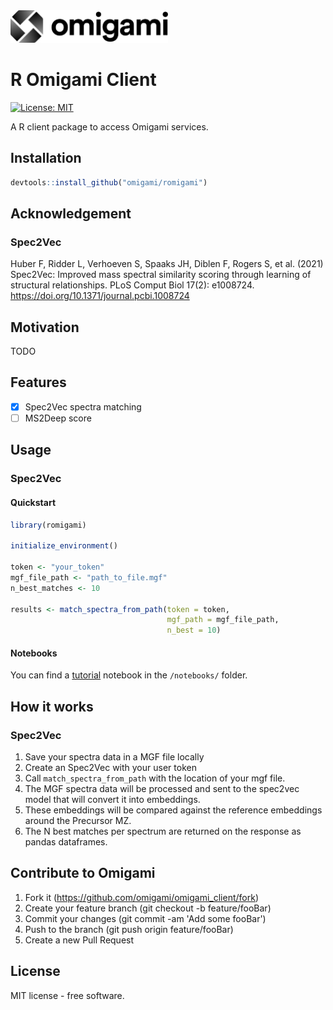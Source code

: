 <img src="./omigami-gradient.png" width="50%">

# R Omigami Client

[![License: MIT](https://img.shields.io/badge/License-MIT-yellow.svg)](https://opensource.org/licenses/MIT)

<!-- image:: https://img.shields.io/travis/datarevenue-berlin/omigami.svg :target: https://travis-ci.org/datarevenue-berlin/omigami -->

<!-- image:: https://readthedocs.org/projects/omigami/badge/?version=latest :target: https://omigami.readthedocs.io/en/latest/?badge=latest :alt: Documentation Status -->


A R client package to access Omigami services.

## Installation

```r
devtools::install_github("omigami/romigami")
```

## Acknowledgement

### Spec2Vec 
Huber F, Ridder L, Verhoeven S, Spaaks JH, Diblen F, Rogers S, et al. (2021) Spec2Vec: Improved mass spectral similarity scoring through learning of structural relationships. PLoS Comput Biol 17(2): e1008724. https://doi.org/10.1371/journal.pcbi.1008724

## Motivation

TODO

## Features

- [x] Spec2Vec spectra matching
- [ ] MS2Deep score

## Usage

### Spec2Vec
#### Quickstart

```r
library(romigami)

initialize_environment()

token <- "your_token"
mgf_file_path <- "path_to_file.mgf"
n_best_matches <- 10

results <- match_spectra_from_path(token = token,
                                   mgf_path = mgf_file_path,
                                   n_best = 10) 
  ```

#### Notebooks
You can find a [tutorial](https://github.com/omigami/romigami/blob/master/notebook/Tutorial.ipynb) notebook in the `/notebooks/` folder.

## How it works

### Spec2Vec
1. Save your spectra data in a MGF file locally
2. Create an Spec2Vec with your user token
3. Call `match_spectra_from_path` with the location of your mgf file.
4. The MGF spectra data will be processed and sent to the spec2vec model that will convert it into embeddings. 
5. These embeddings will be compared against the reference embeddings around the Precursor MZ.
6. The N best matches per spectrum are returned on the response as pandas dataframes.  

## Contribute to Omigami

1. Fork it (https://github.com/omigami/omigami_client/fork)
2. Create your feature branch (git checkout -b feature/fooBar)
3. Commit your changes (git commit -am 'Add some fooBar')
4. Push to the branch (git push origin feature/fooBar)
5. Create a new Pull Request

## License
MIT license - free software.